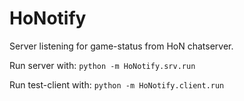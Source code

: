 # HoNotify
Server listening for game-status from HoN chatserver.

Run server with:
`python -m HoNotify.srv.run`

Run test-client with:
`python -m HoNotify.client.run`

